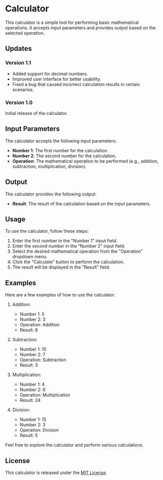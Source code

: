 # Calculator

This calculator is a simple tool for performing basic mathematical operations. It accepts input parameters and provides output based on the selected operation.

## Updates

### Version 1.1

- Added support for decimal numbers.
- Improved user interface for better usability.
- Fixed a bug that caused incorrect calculation results in certain scenarios.

### Version 1.0

Initial release of the calculator.

## Input Parameters

The calculator accepts the following input parameters:

- **Number 1**: The first number for the calculation.
- **Number 2**: The second number for the calculation.
- **Operation**: The mathematical operation to be performed (e.g., addition, subtraction, multiplication, division).

## Output

The calculator provides the following output:

- **Result**: The result of the calculation based on the input parameters.

## Usage

To use the calculator, follow these steps:

1. Enter the first number in the "Number 1" input field.
2. Enter the second number in the "Number 2" input field.
3. Select the desired mathematical operation from the "Operation" dropdown menu.
4. Click the "Calculate" button to perform the calculation.
5. The result will be displayed in the "Result" field.

## Examples

Here are a few examples of how to use the calculator:

1. Addition:
   - Number 1: 5
   - Number 2: 3
   - Operation: Addition
   - Result: 8

2. Subtraction:
   - Number 1: 10
   - Number 2: 7
   - Operation: Subtraction
   - Result: 3

3. Multiplication:
   - Number 1: 4
   - Number 2: 6
   - Operation: Multiplication
   - Result: 24

4. Division:
   - Number 1: 15
   - Number 2: 3
   - Operation: Division
   - Result: 5

Feel free to explore the calculator and perform various calculations.

## License

This calculator is released under the [MIT License](LICENSE).
